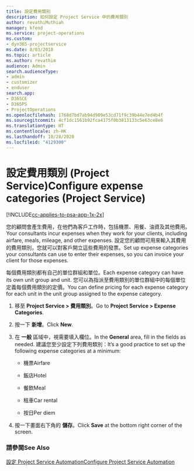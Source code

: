 ```yaml
---
title: 設定費用類別
description: 如何設定 Project Service 中的費用類別
author: revathiMuthiah
manager: kfend
ms.service: project-operations
ms.custom:
- dyn365-projectservice
ms.date: 8/03/2018
ms.topic: article
ms.author: revathim
audience: Admin
search.audienceType:
- admin
- customizer
- enduser
search.app:
- D365CE
- D365PS
- ProjectOperations
ms.openlocfilehash: 1768d7bd7ab94d909e53cd71f9c39b44e7ed4b4f
ms.sourcegitcommit: 4cf1dc1561b92fca4175f0b3813133c5e63ce8e6
ms.translationtype: HT
ms.contentlocale: zh-HK
ms.lasthandoff: 10/28/2020
ms.locfileid: "4129300"
---
```

# <a name="configure-expense-categories-project-service"></a><span data-ttu-id="8db5a-103">設定費用類別 (Project Service)</span><span class="sxs-lookup"><span data-stu-id="8db5a-103">Configure expense categories (Project Service)</span></span>

[!INCLUDE[cc-applies-to-psa-app-1x-2x](../includes/cc-applies-to-psa-app-1x-2x.md)]

<span data-ttu-id="8db5a-104">您的顧問會產生費用，在他們為客戶工作時，包括機票、用餐、油資及其他費用。</span><span class="sxs-lookup"><span data-stu-id="8db5a-104">Your consultants incur expenses when they work for your clients, including airfare, meals, mileage, and other expenses.</span></span> <span data-ttu-id="8db5a-105">設定您的顧問可用來輸入其費用的費用類別，您就可以對客戶開立這些費用的發票。</span><span class="sxs-lookup"><span data-stu-id="8db5a-105">Set up expense categories your consultants can use to enter their expenses, so you can invoice your client for those expenses.</span></span>  
  
<span data-ttu-id="8db5a-106">每個費用類別都有自己的單位群組和單位。</span><span class="sxs-lookup"><span data-stu-id="8db5a-106">Each expense category can have its own unit group and unit.</span></span> <span data-ttu-id="8db5a-107">您可以為指派至費用類別的單位群組中的每個單位定義每個費用類別的定價。</span><span class="sxs-lookup"><span data-stu-id="8db5a-107">You can define pricing for each expense category for each unit in the unit group assigned to the expense category.</span></span>  
  
1.  <span data-ttu-id="8db5a-108">移至 **Project Service > 費用類別**。</span><span class="sxs-lookup"><span data-stu-id="8db5a-108">Go to **Project Service > Expense Categories**.</span></span>  
  
2.  <span data-ttu-id="8db5a-109">按一下 **新增**。</span><span class="sxs-lookup"><span data-stu-id="8db5a-109">Click **New**.</span></span>  
  
3.  <span data-ttu-id="8db5a-110">在 **一般** 區域中，視需要填入欄位。</span><span class="sxs-lookup"><span data-stu-id="8db5a-110">In the **General** area, fill in the fields as needed.</span></span> <span data-ttu-id="8db5a-111">建議您至少設定下列費用類別：</span><span class="sxs-lookup"><span data-stu-id="8db5a-111">It’s a good practice to set up the following expense categories at a minimum:</span></span>  
  
    -   <span data-ttu-id="8db5a-112">機票</span><span class="sxs-lookup"><span data-stu-id="8db5a-112">Airfare</span></span>  
  
    -   <span data-ttu-id="8db5a-113">飯店</span><span class="sxs-lookup"><span data-stu-id="8db5a-113">Hotel</span></span>  
  
    -   <span data-ttu-id="8db5a-114">餐飲</span><span class="sxs-lookup"><span data-stu-id="8db5a-114">Meal</span></span>  
  
    -   <span data-ttu-id="8db5a-115">租車</span><span class="sxs-lookup"><span data-stu-id="8db5a-115">Car rental</span></span>  
  
    -   <span data-ttu-id="8db5a-116">按日</span><span class="sxs-lookup"><span data-stu-id="8db5a-116">Per diem</span></span>  
  
4.  <span data-ttu-id="8db5a-117">按一下畫面右下角的 **儲存**。</span><span class="sxs-lookup"><span data-stu-id="8db5a-117">Click **Save** at the bottom right corner of the screen.</span></span>  
  
### <a name="see-also"></a><span data-ttu-id="8db5a-118">請參閱</span><span class="sxs-lookup"><span data-stu-id="8db5a-118">See Also</span></span>  
 [<span data-ttu-id="8db5a-119">設定 Project Service Automation</span><span class="sxs-lookup"><span data-stu-id="8db5a-119">Configure Project Service Automation</span></span>](../psa/configure.md)
